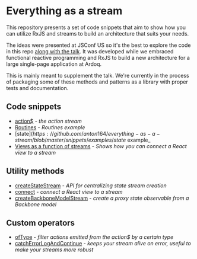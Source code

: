 # Everything as a stream
This repository presents a set of code snippets that aim to show how you can utilize RxJS and streams to build an architecture that suits your needs.

The ideas were presented at JSConf US so it's the best to explore the code in this repo [along with the talk](#). It was developed while we embraced functional reactive programming and RxJS to build a new architecture for a large single-page application at Ardoq. 

This is mainly meant to supplement the talk. We're currently in the process of packaging some of these methods and patterns as a library with proper tests and documentation.

## Code snippets
- [action$](https://github.com/anton164/everything-as-a-stream/blob/master/snippets/action%24.ts) - _the action stream_
- [Routines](https://github.com/anton164/everything-as-a-stream/blob/master/snippets/examples/routines.ts) - _Routines example_
- [state$](https://github.com/anton164/everything-as-a-stream/blob/master/snippets/examples/state%24.ts) - _state$ example_
- [Views as a function of streams](https://github.com/anton164/everything-as-a-stream/blob/master/snippets/examples/ConnectedView.tsx) - _Shows how you can connect a React view to a stream_

## Utility methods
- [createStateStream](https://github.com/anton164/everything-as-a-stream/blob/master/snippets/stateStreamUtils.ts#L44) - _API for centralizing state stream creation_
- [connect](https://github.com/anton164/everything-as-a-stream/blob/master/snippets/reactUtils.ts#L14) - _connect a React view to a stream_
- [createBackboneModelStream](https://github.com/anton164/everything-as-a-stream/blob/master/snippets/stateStreamUtils.ts#L15) - _create a proxy state observable from a Backbone model_

## Custom operators
- [ofType](https://github.com/anton164/everything-as-a-stream/blob/master/snippets/operators.ts#L5) - _filter actions emitted from the action$ by a certain type_
- [catchErrorLogAndContinue](https://github.com/anton164/everything-as-a-stream/blob/master/snippets/operators.ts#L17) - _keeps your stream alive on error, useful to make your streams more robust_

